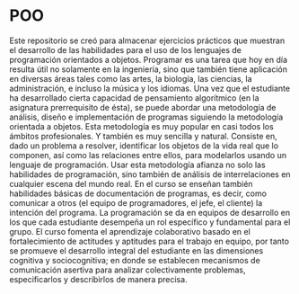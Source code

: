# POO
Este repositorio se creó para almacenar ejercicios prácticos que muestran el desarrollo de las habilidades para el uso de los lenguajes de programación orientados a objetos. Programar es una tarea que hoy en día resulta útil no solamente en la ingeniería, sino que también tiene aplicación en diversas áreas tales como las artes, la biología, las ciencias, la administración, e incluso la música y los idiomas. Una vez que el estudiante ha desarrollado cierta capacidad de pensamiento algorítmico (en la asignatura prerrequisito de ésta), se puede abordar una metodología de análisis, diseño e implementación de programas siguiendo la metodología orientada a objetos. Esta metodología es muy popular en casi todos los ámbitos profesionales. Y también es muy sencilla y natural. Consiste en, dado un problema a resolver, identificar los objetos de la vida real que lo componen, así como las relaciones entre ellos, para modelarlos usando un lenguaje de programación. Usar esta metodología afianza no solo las habilidades de programación, sino también de análisis de interrelaciones en cualquier escena del mundo real. En el curso se enseñan también habilidades básicas de documentación de programas, es decir, como comunicar a otros (el equipo de programadores, el jefe, el cliente) la intención del programa. La programación se da en equipos de desarrollo en los que cada estudiante desempeña un rol específico y fundamental para el grupo. El curso fomenta el aprendizaje colaborativo basado en el fortalecimiento de actitudes y aptitudes para el trabajo en equipo, por tanto se promueve el desarrollo integral del estudiante en las dimensiones cognitiva y sociocognitiva; en donde se establecen mecanismos de comunicación asertiva para analizar colectivamente problemas, especificarlos y describirlos de manera precisa.
